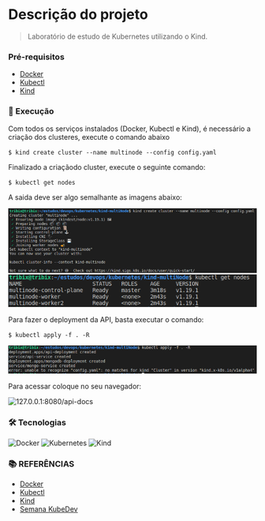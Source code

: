 # Descrição do projeto
> Laboratório de estudo de Kubernetes utilizando o Kind.

### Pré-requisitos

- [Docker](https://docs.docker.com/engine/install/)
- [Kubectl](https://kubernetes.io/docs/tasks/tools/install-kubectl/)
- [Kind](https://kind.sigs.k8s.io/docs/user/quick-start/)

### 🚀 Execução

Com todos os serviços instalados (Docker, Kubectl e Kind), é necessário a criação dos clusteres, execute o comando abaixo
```console
$ kind create cluster --name multinode --config config.yaml
```

Finalizado a criaçãodo cluster, execute o seguinte comando:

```console
$ kubectl get nodes
```

A saida deve ser algo semalhante as imagens abaixo:

![](imagens/kind-create-cluster.png)
![](imagens/kubectl-get-nodes.png)

Para fazer o deployment da API, basta executar o comando:

```console
$ kubectl apply -f . -R
```
![](imagens/deployment.png)

Para acessar coloque no seu navegador:

![127.0.0.1:8080/api-docs](127.0.0.1:8080/api-docs)

### 🛠 Tecnologias

![Docker](https://img.shields.io/badge/-Docker-181717?style=for-the-badge&logo=docker)
![Kubernetes](https://img.shields.io/badge/-Kubernetes-181717?style=for-the-badge&logo=kubernetes)
![Kind](https://img.shields.io/badge/-Kind-181717?style=for-the-badge&logo=kind)

### **:books: REFERÊNCIAS**

- [Docker](https://docs.docker.com/engine/install/)
- [Kubectl](https://kubernetes.io/docs/tasks/tools/install-kubectl/)
- [Kind](https://kind.sigs.k8s.io/docs/user/quick-start/)
- [Semana KubeDev](https://www.youtube.com/c/fabricioveronez/featured)
